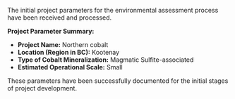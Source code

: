 The initial project parameters for the environmental assessment process have been received and processed.

**Project Parameter Summary:**

*   **Project Name:** Northern cobalt
*   **Location (Region in BC):** Kootenay
*   **Type of Cobalt Mineralization:** Magmatic Sulfite-associated
*   **Estimated Operational Scale:** Small

These parameters have been successfully documented for the initial stages of project development.